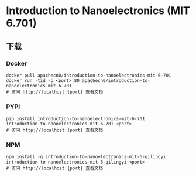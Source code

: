# Introduction to Nanoelectronics (MIT 6.701)

## 下载

### Docker

```
docker pull apachecn0/introduction-to-nanoelectronics-mit-6-701
docker run -tid -p <port>:80 apachecn0/introduction-to-nanoelectronics-mit-6-701
# 访问 http://localhost:{port} 查看文档
```

### PYPI

```
pip install introduction-to-nanoelectronics-mit-6-701
introduction-to-nanoelectronics-mit-6-701 <port>
# 访问 http://localhost:{port} 查看文档
```

### NPM

```
npm install -g introduction-to-nanoelectronics-mit-6-qilingyi
introduction-to-nanoelectronics-mit-6-qilingyi <port>
# 访问 http://localhost:{port} 查看文档
```
